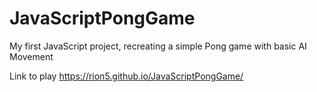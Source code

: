 # JavaScriptPongGame
My first JavaScript project, recreating a simple Pong game with basic AI Movement

Link to play
https://rion5.github.io/JavaScriptPongGame/
